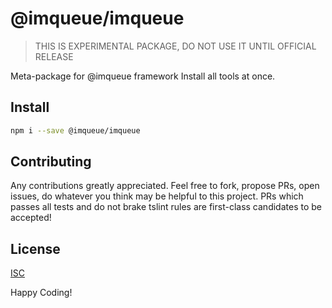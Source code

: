 # @imqueue/imqueue

> THIS IS EXPERIMENTAL PACKAGE, DO NOT USE IT UNTIL OFFICIAL RELEASE

Meta-package for @imqueue framework
Install all tools at once.

## Install

~~~bash
npm i --save @imqueue/imqueue
~~~

## Contributing

Any contributions greatly appreciated. Feel free to fork, propose PRs, open
issues, do whatever you think may be helpful to this project. PRs which passes
all tests and do not brake tslint rules are first-class candidates to be
accepted!

## License

[ISC](https://github.com/imqueue/pg-pubsub/blob/master/LICENSE)

Happy Coding!
